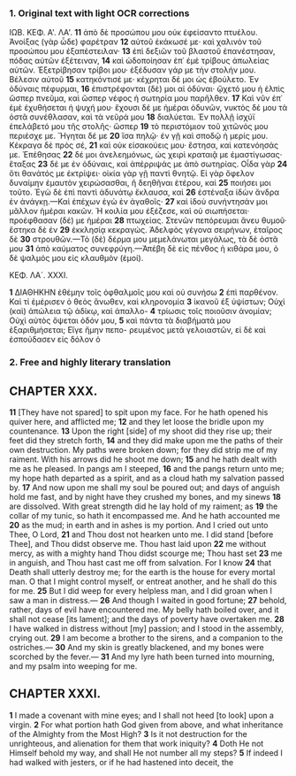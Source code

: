 ### 1. Original text with light OCR corrections

ΙΩΒ. ΚΕΦ. Α'. ΛΑ'.
**11** ἀπὸ δὲ προσώπου μου οὐκ ἐφείσαντο πτυέλου. Ἀνοίξας (γὰρ ὧδε) φαρέτραν
**12** αὐτοῦ ἐκάκωσέ με· καὶ χαλινὸν τοῦ προσώπου μου ἐξαπέστειλαν·
**13** ἐπὶ δεξιῶν τοῦ βλαστοῦ ἐπανέστησαν, πόδας αὐτῶν ἐξέτειναν,
**14** καὶ ὡδοποίησαν ἐπ᾽ ἐμὲ τρίβους ἀπωλείας αὑτῶν. Ἐξετρίβησαν
τρίβοι μου· ἐξέδυσαν γάρ με τὴν στολήν μου. Βέλεσιν αὐτοῦ
**15** κατηκόντισέ με· κέχρηται δέ μοι ὡς ἐβούλετο. Ἐν ὀδύναις πέφυρμαι,
**16** ἐπιστρέφονται (δὲ) μοι αἱ ὀδύναι· ᾤχετό μου ἡ ἐλπὶς
ὥσπερ πνεῦμα, καὶ ὥσπερ νέφος ἡ σωτηρία μου παρῆλθεν.
**17** Καὶ νῦν ἐπ᾽ ἐμὲ ἐχυθήσεται ἡ ψυχή μου· ἔχουσι δέ με ἡμέραι
ὀδυνῶν, νυκτὸς δέ μου τὰ ὀστᾶ συνέθλασαν, καὶ τὰ νεῦρά μου
**18** διαλύεται. Ἐν πολλῇ ἰσχύϊ ἐπελάβετό μου τῆς στολῆς· ὥσπερ
**19** τὸ περιστόμιον τοῦ χιτῶνός μου περιέσχε με. Ἤγηται δέ με
**20** ἴσα πηλῷ· ἐν γῇ καὶ σποδῷ ἡ μερίς μου. Κέκραγα δὲ πρὸς σέ,
**21** καὶ οὐκ εἰσακούεις μου· ἔστησα, καὶ κατενόησάς με. Ἐπέθησας
**22** δέ μοι ἀνελεημόνως, ὡς χειρὶ κραταιᾷ με ἐμαστίγωσας· ἔταξας
**23** δέ με ἐν ὀδύναις, καὶ ἀπέρριψάς με ἀπὸ σωτηρίας. Οἶδα γὰρ
**24** ὅτι θανάτός με ἐκτρίψει· οἰκία γὰρ γῇ παντὶ θνητῷ. Εἰ γὰρ
ὄφελον δυναίμην ἐμαυτὸν χειρώσασθαι, ἢ δεηθῆναι ἑτέρου, καὶ
**25** ποιήσει μοι τοῦτο. Ἐγὼ δὲ ἐπὶ παντὶ ἀδυνάτῳ ἔκλαυσα, καὶ
**26** ἐστέναξα ἰδὼν ἄνδρα ἐν ἀνάγκῃ.—Καὶ ἐπέχων ἐγὼ ἐν ἀγαθοῖς·
**27** καὶ ἰδοὺ συνήντησάν μοι μᾶλλον ἡμέραι κακῶν. Ἡ κοιλία μου
ἐξέζεσε, καὶ οὐ σιωπήσεται· προέφθασαν (δέ) με ἡμέραι
**28** πτωχείας. Στενῶν πεπόρευμαι ἄνευ θυμοῦ· ἕστηκα δὲ ἐν
**29** ἐκκλησίᾳ κεκραγώς. Ἀδελφὸς γέγονα σειρήνων, ἑταῖρος δὲ
**30** στρουθῶν.—Τὸ (δὲ) δέρμα μου μεμελάνωται μεγάλως, τὰ δὲ ὀστᾶ μου
**31** ἀπὸ καύματος συνεφρύγη.—Ἀπέβη δὲ εἰς πένθος ἡ κιθάρα μου,
ὁ δὲ ψαλμός μου εἰς κλαυθμὸν (ἐμοί).

ΚΕΦ. ΛΑ´. XXXI.

**1** ΔΙΑΘΗΚΗΝ ἐθέμην τοῖς ὀφθαλμοῖς μου καὶ οὐ συνήσω
**2** ἐπὶ παρθένον. Καὶ τί ἐμέρισεν ὁ θεὸς ἄνωθεν, καὶ κληρονομία
**3** ἱκανοῦ ἐξ ὑψίστων; Οὐχὶ (καὶ) ἀπώλεια τῷ ἀδίκῳ, καὶ ἀπαλλο-
**4** τρίωσις τοῖς ποιοῦσιν ἀνομίαν; Οὐχὶ αὐτὸς ὄψεται ὁδόν μου,
**5** καὶ πάντα τὰ διαβήματά μου ἐξαριθμήσεται; Εἴγε ἤμην πεπο-
ρευμένος μετὰ γελοιαστῶν, εἰ δὲ καὶ ἐσπούδασεν εἰς δόλον ὁ

### 2. Free and highly literary translation

## CHAPTER XXX.

**11** [They have not spared] to spit upon my face. For he hath opened his quiver here, and afflicted me;
**12** and they let loose the bridle upon my countenance.
**13** Upon the right [side] of my shoot did they rise up; their feet did they stretch forth,
**14** and they did make upon me the paths of their own destruction. My paths were broken down; for they did strip me of my raiment. With his arrows did he shoot me down;
**15** and he hath dealt with me as he pleased. In pangs am I steeped,
**16** and the pangs return unto me; my hope hath departed as a spirit, and as a cloud hath my salvation passed by.
**17** And now upon me shall my soul be poured out; and days of anguish hold me fast, and by night have they crushed my bones, and my sinews
**18** are dissolved. With great strength did he lay hold of my raiment; as
**19** the collar of my tunic, so hath it encompassed me. And he hath accounted me
**20** as the mud; in earth and in ashes is my portion. And I cried out unto Thee, O Lord,
**21** and Thou dost not hearken unto me. I did stand [before Thee], and Thou didst observe me. Thou hast laid upon
**22** me without mercy, as with a mighty hand Thou didst scourge me; Thou hast set
**23** me in anguish, and Thou hast cast me off from salvation. For I know
**24** that Death shall utterly destroy me; for the earth is the house for every mortal man. O that I might control myself, or entreat another, and he shall do this for me.
**25** But I did weep for every helpless man, and I did groan when I saw a man in distress.—
**26** And though I waited in good fortune;
**27** behold, rather, days of evil have encountered me. My belly hath boiled over, and it shall not cease [its lament]; and the days of poverty have overtaken me.
**28** I have walked in distress without [my] passion; and I stood in the assembly, crying out.
**29** I am become a brother to the sirens, and a companion to the ostriches.—
**30** And my skin is greatly blackened, and my bones were scorched by the fever.—
**31** And my lyre hath been turned into mourning, and my psalm into weeping for me.

## CHAPTER XXXI.

**1** I made a covenant with mine eyes; and I shall not heed [to look] upon a virgin.
**2** For what portion hath God given from above, and what inheritance of the Almighty from the Most High?
**3** Is it not destruction for the unrighteous, and alienation for them that work iniquity?
**4** Doth He not Himself behold my way, and shall He not number all my steps?
**5** If indeed I had walked with jesters, or if he had hastened into deceit, the